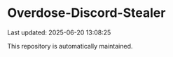 # Overdose-Discord-Stealer

Last updated: 2025-06-20 13:08:25

This repository is automatically maintained.
